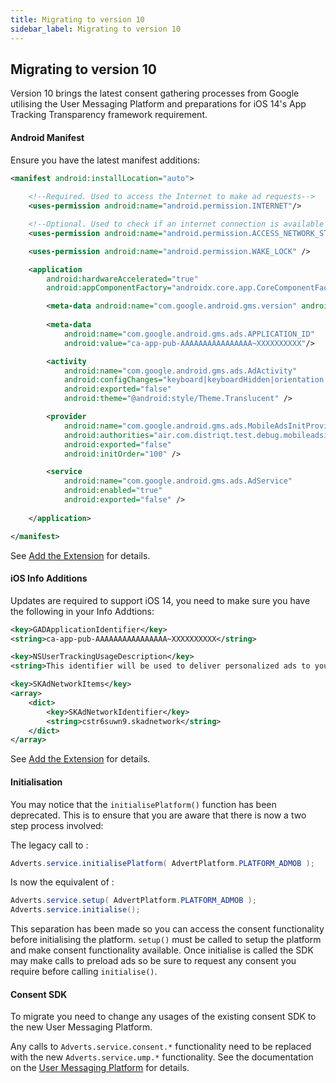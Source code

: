 ```yaml
---
title: Migrating to version 10
sidebar_label: Migrating to version 10
---
```


## Migrating to version 10

Version 10 brings the latest consent gathering processes from Google utilising the User Messaging Platform and preparations for iOS 14's App Tracking Transparency framework requirement.


#### Android Manifest

Ensure you have the latest manifest additions:

```xml
<manifest android:installLocation="auto">
	
	<!--Required. Used to access the Internet to make ad requests-->
	<uses-permission android:name="android.permission.INTERNET"/>

	<!--Optional. Used to check if an internet connection is available prior to making an ad request.-->
	<uses-permission android:name="android.permission.ACCESS_NETWORK_STATE"/>

	<uses-permission android:name="android.permission.WAKE_LOCK" />

	<application 
		android:hardwareAccelerated="true"
		android:appComponentFactory="androidx.core.app.CoreComponentFactory">

		<meta-data android:name="com.google.android.gms.version" android:value="@integer/google_play_services_version"/>
		
		<meta-data
			android:name="com.google.android.gms.ads.APPLICATION_ID"
			android:value="ca-app-pub-AAAAAAAAAAAAAAAA~XXXXXXXXXX"/>

		<activity 
			android:name="com.google.android.gms.ads.AdActivity"
			android:configChanges="keyboard|keyboardHidden|orientation|screenLayout|uiMode|screenSize|smallestScreenSize" 
			android:exported="false"
			android:theme="@android:style/Theme.Translucent" />

		<provider
			android:name="com.google.android.gms.ads.MobileAdsInitProvider"
			android:authorities="air.com.distriqt.test.debug.mobileadsinitprovider"
			android:exported="false"
			android:initOrder="100" />

		<service
			android:name="com.google.android.gms.ads.AdService"
			android:enabled="true"
			android:exported="false" />
			
	</application>

</manifest>
```

See [Add the Extension](add-the-extension) for details.



#### iOS Info Additions

Updates are required to support iOS 14, you need to make sure you have the following in your Info Addtions:

```xml
<key>GADApplicationIdentifier</key>
<string>ca-app-pub-AAAAAAAAAAAAAAAA~XXXXXXXXXX</string>

<key>NSUserTrackingUsageDescription</key>
<string>This identifier will be used to deliver personalized ads to you.</string>

<key>SKAdNetworkItems</key>
<array>
    <dict>
        <key>SKAdNetworkIdentifier</key>
        <string>cstr6suwn9.skadnetwork</string>
    </dict>
</array>
```

See [Add the Extension](add-the-extension) for details.





#### Initialisation

You may notice that the `initialisePlatform()` function has been deprecated. This is to ensure that you are aware that there is now a two step process involved:

The legacy call to :

```actionscript
Adverts.service.initialisePlatform( AdvertPlatform.PLATFORM_ADMOB );
```

Is now the equivalent of :

```actionscript
Adverts.service.setup( AdvertPlatform.PLATFORM_ADMOB );
Adverts.service.initialise();
```

This separation has been made so you can access the consent functionality before initialising the platform. `setup()` must be called to setup the platform and make consent functionality available. Once initialise is called the SDK may make calls to preload ads so be sure to request any consent you require before calling `initialise()`. 



#### Consent SDK

To migrate you need to change any usages of the existing consent SDK to the new User Messaging Platform.

Any calls to `Adverts.service.consent.*` functionality need to be replaced with the new `Adverts.service.ump.*` functionality. See the documentation on the [User Messaging Platform](user-messaging-platform) for details.














